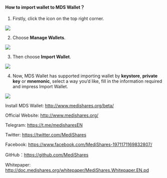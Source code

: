 #### How to import wallet to MDS Wallet？

1. Firstly, click the icon on the top right corner.

![](https://cdn-images-1.medium.com/max/750/1*VnMNSUX9GFOZiHEpJvoxqA.jpeg)

2. Choose **Manage Wallets**.

![](https://cdn-images-1.medium.com/max/750/1*7cYCYuLspk3GUKGvOrK47g.jpeg)

3. Then choose **Import Wallet**.

![](https://cdn-images-1.medium.com/max/750/1*Ba5T6A3g6lGDZxjfsuUl2Q.jpeg)

4. Now, MDS Wallet has supported importing wallet by **keystore**, **private key** or **mnemonic**, select a way you’d like, fill in the information required and impress Import Wallet.

![](https://cdn-images-1.medium.com/max/750/1*zdnbqvBjACJfFXzbweHs1Q.png)


Install MDS Wallet: http://www.medishares.org/beta/

Official Website: http://www.medishares.org/

Telegram: https://t.me/medisharesEN

Twitter: https://twitter.com/MediShares

Facebook: https://www.facebook.com/MediShares-1971171169832807/

GitHub：https://github.com/MediShares

Whitepaper: http://doc.medishares.org/whitepaper/MediShares.Whitepaper.EN.pd

